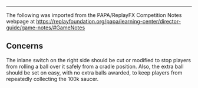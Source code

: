 ***
The following was imported from the PAPA/ReplayFX Competition Notes webpage at https://replayfoundation.org/papa/learning-center/director-guide/game-notes/#GameNotes
## Concerns
            
The inlane switch on the right side should be cut or modified to stop players from rolling a ball over it safely from a cradle position. Also, the extra ball should be set on easy, with no extra balls awarded, to keep players from repeatedly collecting the 100k saucer.
